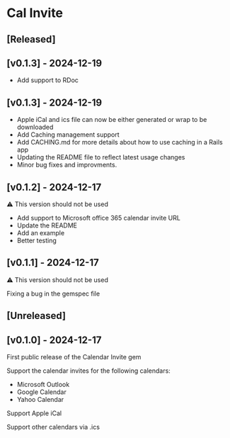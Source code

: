 # Cal Invite

## [Released]

## [v0.1.3] - 2024-12-19

- Add support to RDoc

## [v0.1.3] - 2024-12-19

- Apple iCal and ics file can now be either generated or wrap to be downloaded
- Add Caching management support
- Add CACHING.md for more details about how to use caching in a Rails app
- Updating the README file to reflect latest usage changes
- Minor bug fixes and improvments.

## [v0.1.2] - 2024-12-17

⚠️ This version should not be used

- Add support to Microsoft office 365 calendar invite URL
- Update the README
- Add an example
- Better testing

## [v0.1.1] - 2024-12-17

⚠️ This version should not be used

Fixing a bug in the gemspec file

## [Unreleased]

## [v0.1.0] - 2024-12-17

First public release of the Calendar Invite gem

Support the calendar invites for the following calendars:

- Microsoft Outlook
- Google Calendar
- Yahoo Calendar

Support Apple iCal

Support other calendars via .ics
